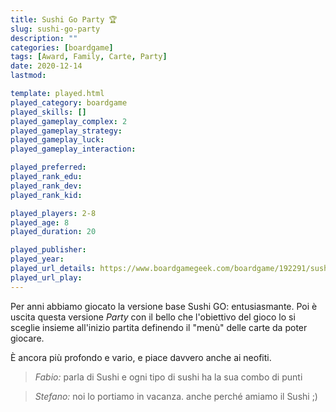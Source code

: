```yaml
---
title: Sushi Go Party 🏆
slug: sushi-go-party
description: ""
categories: [boardgame]
tags: [Award, Family, Carte, Party]
date: 2020-12-14
lastmod: 

template: played.html
played_category: boardgame
played_skills: []
played_gameplay_complex: 2
played_gameplay_strategy: 
played_gameplay_luck: 
played_gameplay_interaction: 

played_preferred: 
played_rank_edu: 
played_rank_dev: 
played_rank_kid: 

played_players: 2-8
played_age: 8
played_duration: 20

played_publisher: 
played_year: 
played_url_details: https://www.boardgamegeek.com/boardgame/192291/sushi-go-party
played_url_play: 
---
```


Per anni abbiamo giocato la versione base Sushi GO: entusiasmante.
Poi è uscita questa versione *Party* con il bello che l'obiettivo del gioco lo si sceglie insieme all'inizio partita definendo il "menù" delle carte da poter giocare.

È ancora più profondo e vario, e piace davvero anche ai neofiti. 

> *Fabio:*
> parla di Sushi e ogni tipo di sushi ha la sua combo di punti

> *Stefano:*
> noi lo portiamo in vacanza. anche perché amiamo il Sushi ;)


